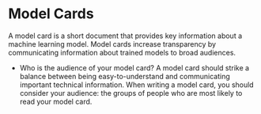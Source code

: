 # Model Cards

A model card is a short document that provides key information about a machine learning model. Model cards increase transparency by communicating information about trained models to broad audiences.

- Who is the audience of your model card?
A model card should strike a balance between being easy-to-understand and communicating important technical information. When writing a model card, you should consider your audience: the groups of people who are most likely to read your model card.